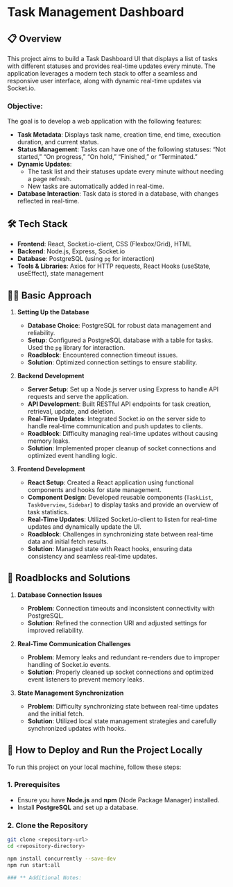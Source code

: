 # Task Management Dashboard

## 📋 Overview

This project aims to build a Task Dashboard UI that displays a list of tasks with different statuses and provides real-time updates every minute. The application leverages a modern tech stack to offer a seamless and responsive user interface, along with dynamic real-time updates via Socket.io.

### **Objective**: 

The goal is to develop a web application with the following features:

- **Task Metadata**: Displays task name, creation time, end time, execution duration, and current status.
- **Status Management**: Tasks can have one of the following statuses: “Not started,” “On progress,” “On hold,” “Finished,” or “Terminated.”
- **Dynamic Updates**:
  - The task list and their statuses update every minute without needing a page refresh.
  - New tasks are automatically added in real-time.
- **Database Interaction**: Task data is stored in a database, with changes reflected in real-time.

## 🛠 Tech Stack

- **Frontend**: React, Socket.io-client, CSS (Flexbox/Grid), HTML
- **Backend**: Node.js, Express, Socket.io
- **Database**: PostgreSQL (using `pg` for interaction)
- **Tools & Libraries**: Axios for HTTP requests, React Hooks (useState, useEffect), state management

## 🧑‍💻 Basic Approach

1. **Setting Up the Database**
   - **Database Choice**: PostgreSQL for robust data management and reliability.
   - **Setup**: Configured a PostgreSQL database with a table for tasks. Used the `pg` library for interaction.
   - **Roadblock**: Encountered connection timeout issues.
   - **Solution**: Optimized connection settings to ensure stability.

2. **Backend Development**
   - **Server Setup**: Set up a Node.js server using Express to handle API requests and serve the application.
   - **API Development**: Built RESTful API endpoints for task creation, retrieval, update, and deletion.
   - **Real-Time Updates**: Integrated Socket.io on the server side to handle real-time communication and push updates to clients.
   - **Roadblock**: Difficulty managing real-time updates without causing memory leaks.
   - **Solution**: Implemented proper cleanup of socket connections and optimized event handling logic.

3. **Frontend Development**
   - **React Setup**: Created a React application using functional components and hooks for state management.
   - **Component Design**: Developed reusable components (`TaskList`, `TaskOverview`, `Sidebar`) to display tasks and provide an overview of task statistics.
   - **Real-Time Updates**: Utilized Socket.io-client to listen for real-time updates and dynamically update the UI.
   - **Roadblock**: Challenges in synchronizing state between real-time data and initial fetch results.
   - **Solution**: Managed state with React hooks, ensuring data consistency and seamless real-time updates.

## 🚧 Roadblocks and Solutions

1. **Database Connection Issues**
   - **Problem**: Connection timeouts and inconsistent connectivity with PostgreSQL.
   - **Solution**: Refined the connection URI and adjusted settings for improved reliability.

2. **Real-Time Communication Challenges**
   - **Problem**: Memory leaks and redundant re-renders due to improper handling of Socket.io events.
   - **Solution**: Properly cleaned up socket connections and optimized event listeners to prevent memory leaks.

3. **State Management Synchronization**
   - **Problem**: Difficulty synchronizing state between real-time updates and the initial fetch.
   - **Solution**: Utilized local state management strategies and carefully synchronized updates with hooks.

## 🚀 How to Deploy and Run the Project Locally

To run this project on your local machine, follow these steps:

### **1. Prerequisites**

- Ensure you have **Node.js** and **npm** (Node Package Manager) installed.
- Install **PostgreSQL** and set up a database.

### **2. Clone the Repository**

```bash
git clone <repository-url>
cd <repository-directory>

npm install concurrently --save-dev
npm run start:all

### ** Additional Notes: 
